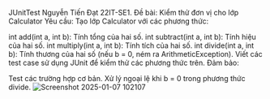JUnitTest Nguyễn Tiến Đạt 22IT-SE1.
Đề bài: Kiểm thử đơn vị cho lớp Calculator
Yêu cầu:
Tạo lớp Calculator với các phương thức:

int add(int a, int b): Tính tổng của hai số.
int subtract(int a, int b): Tính hiệu của hai số.
int multiply(int a, int b): Tính tích của hai số.
int divide(int a, int b): Tính thương của hai số (nếu b = 0, ném ra ArithmeticException).
Viết các test case sử dụng JUnit để kiểm thử các phương thức trên. Đảm bảo:

Test các trường hợp cơ bản.
Xử lý ngoại lệ khi b = 0 trong phương thức divide.
![Screenshot 2025-01-07 102107](https://github.com/user-attachments/assets/9bc97448-2cd2-4372-b9d6-a122094f0bd3)
